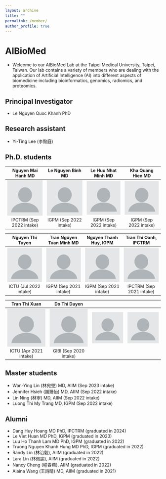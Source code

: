 ```yaml
---
layout: archive
title: ""
permalink: /member/
author_profile: true
---
```


# AIBioMed
* Welcome to our AIBioMed Lab at the Taipei Medical University, Taipei, Taiwan. Our lab contains a variety of members who are dealing with the application of Artificial Intelligence (AI) into different aspects of biomedicine including bioinformatics, genomics, radiomics, and proteomics.

## Principal Investigator
* Le Nguyen Quoc Khanh PhD

## Research assistant
* Yi-Ting Lee (李懿庭)

## Ph.D. students

| Nguyen Mai Hanh MD | Le Nguyen Binh MD | Le Huu Nhat Minh MD | Kha Quang Hien MD |
| :-------------: | :-------------: | :-----: | :-----: |
| <img align="left" src="/images/profile.png" width="200px"> | <img align="left" src="/images/profile.png" width="200px"> | <img align="left" src="/images/profile.png" width="200px"> | <img align="left" src="/images/profile.png" width="200px"> |
| IPCTRM (Sep 2022 intake) | IGPM (Sep 2022 intake) | IGPM (Sep 2022 intake) | IGPM (Sep 2022 intake) |

| Nguyen Thi Tuyen | Tran Nguyen Tuan Minh MD | Nguyen Thanh Huy, IGPM | Tran Thi Oanh, IPCTRM |
| :-------------: | :-------------: | :-----: | :-----: |
| <img align="left" src="/images/profile.png" width="200px"> | <img align="left" src="/images/profile.png" width="200px"> | <img align="left" src="/images/profile.png" width="200px"> | <img align="left" src="/images/profile.png" width="200px"> |
| ICTU (Jul 2022 intake) | IGPM (Sep 2021 intake) | IGPM (Sep 2021 intake) | IPCTRM (Sep 2021 intake) |

| Tran Thi Xuan | Do Thi Duyen |  |  |
| :-------------: | :-------------: | :-----: | :-----: |
| <img align="left" src="/images/profile.png" width="200px"> | <img align="left" src="/images/profile.png" width="200px"> | <img align="left" src="/images/profile.png" width="200px"> | <img align="left" src="/images/profile.png" width="200px"> |
| ICTU (Apr 2021 intake) | GIBI (Sep 2020 intake) |  |  |

## Master students
* Wan-Ying Lin (林宛瑩) MD, AIIM (Sep 2023 intake)
* Jennifer Hsieh (謝臻怡) MD, AIIM (Sep 2022 intake)
* Lin Ning (林寧) MD, AIIM (Sep 2022 intake)
* Luong Thi My Trang MD, IGPM (Sep 2022 intake)

## Alumni
* Dang Huy Hoang MD PhD, IPCTRM (graduated in 2024)
* Le Viet Huan MD PhD, IGPM (graduated in 2023)
* Luu Ho Thanh Lam MD PhD, IGPM (graduated in 2022)
* Truong Nguyen Khanh Hung MD PhD, IGPM (graduated in 2022)
* Randy Lin (林治毅), AIIM (graduated in 2022)
* Lara Lin (林佩諭), AIIM (graduated in 2022)
* Nancy Cheng (程春燕), AIIM (graduated in 2022)
* Alaina Wang (王詩晴) MD, AIIM (graduated in 2021)